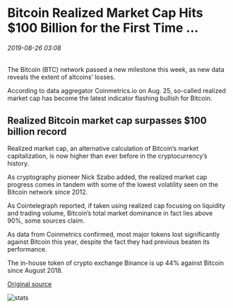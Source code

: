 # Bitcoin Realized Market Cap Hits $100 Billion for the First Time ...

###### 2019-08-26 03:08

The Bitcoin (BTC) network passed a new milestone this week, as new data reveals the extent of altcoins’ losses.

According to data aggregator Coinmetrics.io on Aug. 25, so-called realized market cap has become the latest indicator flashing bullish for Bitcoin.

## Realized Bitcoin market cap surpasses $100 billion record

Realized market cap, an alternative calculation of Bitcoin’s market capitalization, is now higher than ever before in the cryptocurrency’s history.

As cryptography pioneer Nick Szabo added, the realized market cap progress comes in tandem with some of the lowest volatility seen on the Bitcoin network since 2012.

As Cointelegraph reported, if taken using realized cap focusing on liquidity and trading volume, Bitcoin’s total market dominance in fact lies above 90%, some sources claim.

As data from Coinmetrics confirmed, most major tokens lost significantly against Bitcoin this year, despite the fact they had previous beaten its performance.

The in-house token of crypto exchange Binance is up 44% against Bitcoin since August 2018.

[Original source](https://cointelegraph.com/news/bitcoin-realized-market-cap-hits-100-billion-for-the-first-time)

![stats](https://c.statcounter.com/11760860/0/a89fa40b/1/ "stats")